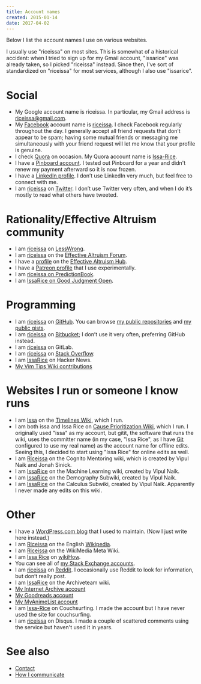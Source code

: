 ```yaml
---
title: Account names
created: 2015-01-14
date: 2017-04-02
---
```


Below I list the account names I use on various websites.

I usually use "riceissa" on most sites.
This is somewhat of a historical accident: when I tried to sign up for my Gmail
account, "issarice" was already taken, so I picked "riceissa" instead.
Since then, I've sort of standardized on "riceissa" for most services, although
I also use "issarice".

# Social

- My Google account name is riceissa.
  In particular, my Gmail address is [riceissa@gmail.com][email].
- My [Facebook]() account name is [riceissa][fbp].  I check Facebook regularly
  throughout the day.  I generally accept all friend requests that don’t
  appear to be spam; having some mutual friends or messaging me
  simultaneously with your friend request will let me know that your
  profile is genuine.
- I check [Quora]() on occasion.  My Quora account name is
  [Issa-Rice][qp].
- I have a [Pinboard account](https://pinboard.in/u:riceissa).
  I tested out Pinboard for a year and didn't renew my payment afterward so it
  is now frozen.
- I have a [LinkedIn profile][lp].  I
  don’t use LinkedIn very much, but feel free to connect with me.
- I am [riceissa][tp] on [Twitter](https://twitter.com/).  I don’t use
  Twitter very often, and when I do it’s mostly to read what others have
  tweeted.

# Rationality/Effective Altruism community

- I am [riceissa](http://lesswrong.com/user/riceissa/overview/) on [LessWrong]().
- I am [riceissa](http://effective-altruism.com/user/riceissa/) on the [Effective Altruism Forum](http://effective-altruism.com/).
- I have a [profile](http://effectivealtruismhub.com/user/issa-rice) on the [Effective Altruism Hub](http://effectivealtruismhub.com/).
- I have a [Patreon profile](https://www.patreon.com/issarice) that I use experimentally.
- I am [riceissa on PredictionBook](http://predictionbook.com/users/riceissa).
- I am [IssaRice on Good Judgment Open](https://www.gjopen.com/memberships/30211/scores).

# Programming

- I am [riceissa](https://github.com/riceissa/) on [GitHub](https://github.com/).
You can browse [my public repositories](https://github.com/riceissa?tab=repositories) and [my public gists](https://gist.github.com/riceissa).
- I am [riceissa](https://bitbucket.org/riceissa) on [Bitbucket](https://bitbucket.org/); I don’t use it very often, preferring GitHub instead.
- I am [riceissa](https://gitlab.com/riceissa) on GitLab.
- I am [riceissa](https://stackoverflow.com/users/3422337/riceissa) on [Stack Overflow](https://stackoverflow.com/).
- I am [IssaRice](https://news.ycombinator.com/user?id=IssaRice) on Hacker News.
- [My Vim Tips Wiki contributions](http://vim.wikia.com/wiki/Special:Contributions/IssaRice?useskin=monobook)

# Websites I run or someone I know runs

- I am [Issa](https://timelines.issarice.com/wiki/User:Issa) on the [Timelines
  Wiki](https://timelines.issarice.com/wiki/Main_Page), which I run.
- I am both issa and Issa Rice on [Cause Prioritization
  Wiki](https://causeprioritization.org/), which I run.
  I originally used "issa" as my account, but gitit, the software that runs the
  wiki, uses the committer name (in my case, "Issa Rice", as I have
  [Git](git) configured to use my real name) as the account name for
  offline edits.
  Seeing this, I decided to start using "Issa Rice" for online edits as well.
- I am [Riceissa](https://info.cognitomentoring.org/wiki/User:Riceissa) on the
  Cognito Mentoring wiki, which is created by Vipul Naik and Jonah Sinick.
- I am [IssaRice](https://machinelearning.subwiki.org/wiki/Special:Contributions/IssaRice)
  on the Machine Learning wiki, created by Vipul Naik.
- I am [IssaRice](https://demography.subwiki.org/wiki/Special:Contributions/IssaRice)
  on the Demography Subwiki, created by Vipul Naik.
- I am [IssaRice](https://calculus.subwiki.org/wiki/Special:Contributions/IssaRice)
  on the Calculus Subwiki, created by Vipul Naik.
  Apparently I never made any edits on this wiki.

# Other

- I have a [WordPress.com blog](https://riceissa.wordpress.com/) that I used to maintain.
(Now I just write here instead.)
- I am [Riceissa](http://en.wikipedia.org/wiki/User:Riceissa) on the English [Wikipedia](wikipedia).
- I am [Riceissa](https://meta.wikimedia.org/wiki/Special:Contributions/Riceissa)
  on the WikiMedia Meta Wiki.
- I am [Issa Rice](http://www.wikihow.com/User:Issa-Rice) on [wikiHow]().
- You can see all of [my Stack Exchange accounts](http://stackexchange.com/users/1643345/riceissa?tab=accounts).
- I am [riceissa](https://www.reddit.com/user/riceissa/) on [Reddit](http://info.cognitomentoring.org/wiki/Using_reddit).
I occasionally use Reddit to look for information, but don’t really post.
- I am [IssaRice](http://archiveteam.org/index.php?title=Special:Contributions/IssaRice)
  on the Archiveteam wiki.
- [My Internet Archive account](https://archive.org/details/@issarice)
- [My Goodreads account](https://www.goodreads.com/user/show/47708980-issa-rice)
- [My MyAnimeList account](http://myanimelist.net/profile/riceissa)
- I am [Issa-Rice](https://www.couchsurfing.com/people/Issa-Rice) on
  Couchsurfing.
  I made the account but I have never used the site for couchsurfing.
- I am [riceissa](https://disqus.com/by/riceissa/) on Disqus.
  I made a couple of scattered comments using the service but haven't used it
  in years.

# See also

- [Contact]()
- [How I communicate](how-i-communicate)

[email]: mailto:riceissa@gmail.com
[fbp]: https://www.facebook.com/riceissa
[lp]: https://www.linkedin.com/in/issarice
[okcp]: http://www.okcupid.com/profile/riceissa
[photo]: ./identification-photo.jpg
[qp]: https://www.quora.com/Issa-Rice
[tp]: https://twitter.com/riceissa
